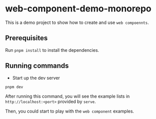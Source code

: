 # web-component-demo-monorepo

This is a demo project to show how to create and use `web compoennts`.

## Prerequisites

Run `pnpm install` to install the dependencies.

## Running commands

- Start up the dev server

```shell
pnpm dev
```

After running this command, you will see the example lists in `http://localhost:<port>` provided by `serve`.

Then, you could start to play with the `web component` examples.

